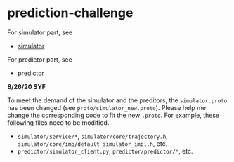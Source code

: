 # prediction-challenge

For simulator part, see
* [simulator](https://github.com/Graviti-AI/prediction-challenge/tree/master/simulator)

For predictor part, see
* [predictor](https://github.com/Graviti-AI/prediction-challenge/tree/master/predictor)


**8/26/20 SYF**

To meet the demand of the simulator and the preditors, the `simulator.proto` has been changed (see `proto/simulator_new.proto`). Please help me change the corresponding code to fit the new `.proto`. For example, these following files need to be modified.

- `simulator/service/*`, `simulator/core/trajectory.h`, `simulator/core/imp/default_simulator_impl.h`, etc.
- `predictor/simulator_client.py`, `predictor/predictor/*`, etc.
